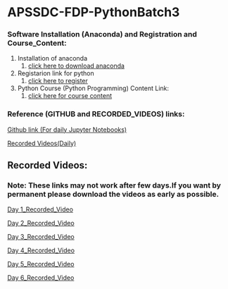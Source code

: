 # APSSDC-FDP-PythonBatch3
### Software Installation (Anaconda) and Registration and Course_Content:
1. Installation of anaconda
    1. [click here to download anaconda](https://www.anaconda.com/products/individual/)
2. Registarion link for python
    1. [click here to register](http://engineering.apssdc.in/register)
3. Python Course (Python Programming) Content Link:
    1. [click here for course content](https://drive.google.com/file/d/1j_xnFy8Y7bDQinx7BLNb4WJN6fvYGJGQ/view) 


### Reference (GITHUB and RECORDED_VIDEOS) links:
[Github link (For daily Jupyter Notebooks)](https://github.com/AP-Skill-Development-Corporation/APSSDC-FDP-PythonBatch3.git)

[Recorded Videos(Daily)](https://drive.google.com/drive/folders/1i3BtdsMMVSrKAMGTvmdJCcySAwlHtXL5?usp=sharing)

## Recorded Videos:
### Note: These links may not work after few days.If you want by permanent please download the videos as early as possible. 

[Day 1_Recorded_Video](https://transcripts.gotomeeting.com/#/s/02bb773bbf82d5cd40407b3a4b5f6ed56a0927c0e2030177d57fdc85fa7a8ce4)

[Day 2_Recorded_Video](https://transcripts.gotomeeting.com/#/s/35a0b71b2cae79c5d45551c6a834c2f58abd540560b3c97c8ec0012c3718f4e9)

[Day 3_Recorded_Video](https://transcripts.gotomeeting.com/#/s/f0b8e67d99ca49cbc37bbfee54da1b7e4e1cdd06cc342a3d9500a2e32318b095)

[Day 4_Recorded_Video](https://transcripts.gotomeeting.com/#/s/5bf2db324b9ba92d0d9cb8b37a8f2bd3edba7a691fa4c9c5dee513517bda94c0)

[Day 5_Recorded_Video](https://transcripts.gotomeeting.com/#/s/f33acf674be2e7f082ee9089e1ce1bed384b922b6d0904d04824e57c0fa72d03)

[Day 6_Recorded_Video]()
